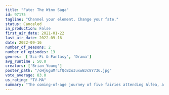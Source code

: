 ```yaml
---
title: "Fate: The Winx Saga"
id: 97175
tagline: "Channel your element. Change your fate."
status: Canceled
in_production: False
first_air_date: 2021-01-22
last_air_date: 2022-09-16
date: 2022-09-16
number_of_seasons: 2
number_of_episodes: 13
genres:  ['Sci-Fi & Fantasy', 'Drama']
avg_runtime : 50.0
creators: ['Brian Young']
poster_path: "/oHj6guMrLfQcBzo3uxwBJc8Y736.jpg"
vote_average: 83.0
us_rating: "TV-MA"
summary: "The coming-of-age journey of five fairies attending Alfea, a magical boarding school in the Otherworld where they must learn to master their powers while navigating love, rivalries, and the monsters that threaten their very existence."
---
```


